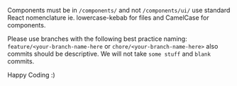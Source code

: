 Components must be in `/components/` and not `/components/ui/` use standard React nomenclature ie. lowercase-kebab for files and CamelCase for components.


Please use branches with the following best practice naming:
`feature/<your-branch-name-here` or `chore/<your-branch-name-here>` also commits should be descriptive. We will not take `some stuff` and `blank` commits.

Happy Coding :)